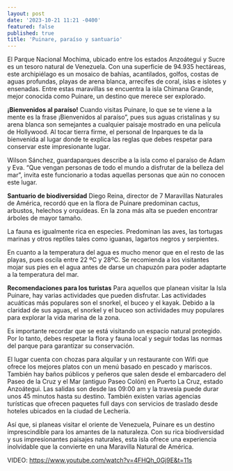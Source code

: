 ```yaml
---
layout: post
date: '2023-10-21 11:21 -0400'
featured: false
published: true
title: 'Puinare, paraíso y santuario'
---
```


El Parque Nacional Mochima, ubicado entre los estados Anzoátegui y Sucre es un tesoro natural de Venezuela. Con una superficie de 94.935 hectáreas, este archipiélago es un mosaico de bahías, acantilados, golfos, costas de aguas profundas, playas de arena blanca, arrecifes de coral, islas e islotes y ensenadas. Entre estas maravillas se encuentra la isla Chimana Grande, mejor conocida como Puinare, un destino que merece ser explorado.

**¡Bienvenidos al paraíso!**
Cuando visitas Puinare, lo que se te viene a la mente es la frase ¡Bienvenidos al paraíso”, pues sus aguas cristalinas y su arena blanca son semejantes a cualquier paisaje mostrado en una película de Hollywood. Al tocar tierra firme, el personal de Inparques te da la bienvenida al lugar donde te explica las reglas que debes respetar para conservar este impresionante lugar.

Wilson Sánchez, guardaparques describe a la isla como el paraíso de Adam y Eva. “Que vengan personas de todo el mundo a disfrutar de la belleza del mar”, invita este funcionario a todas aquellas personas que aún no conocen este lugar.

**Santuario de biodiversidad**
Diego Reina, director de 7 Maravillas Naturales de América, recordó que en la flora de Puinare predominan cactus, arbustos, helechos y orquídeas. En la zona más alta se pueden encontrar árboles de mayor tamaño.

La fauna es igualmente rica en especies. Predominan las aves, las tortugas marinas y otros reptiles tales como iguanas, lagartos negros y serpientes. 

En cuanto a la temperatura del agua es mucho menor que en el resto de las playas, pues oscila entre 22 ºC y 28ºC. Se recomienda a los visitantes mojar sus pies en el agua antes de darse un chapuzón para poder adaptarte a la temperatura del mar.

**Recomendaciones para los turistas**
Para aquellos que planean visitar la Isla Puinare, hay varias actividades que pueden disfrutar. Las actividades acuáticas más populares son el snorkel, el buceo y el kayak. Debido a la claridad de sus aguas, el snorkel y el buceo son actividades muy populares para explorar la vida marina de la zona.

Es importante recordar que se está visitando un espacio natural protegido. Por lo tanto, debes respetar la flora y fauna local y seguir todas las normas del parque para garantizar su conservación. 

El lugar cuenta con chozas para alquilar y un restaurante con Wifi que ofrece los mejores platos con un menú basado en pescado y mariscos. También hay baños públicos y peñeros que salen desde el embarcadero del Paseo de la Cruz y el Mar (antiguo Paseo Colón) en Puerto La Cruz, estado Anzoátegui. Las salidas son desde las 09:00 am y la travesía puede durar unos 45 minutos hasta su destino. También existen varias agencias turísticas que ofrecen paquetes full days con servicios de traslado desde hoteles ubicados en la ciudad de Lechería.

Así que, si planeas visitar el oriente de Venezuela, Puinare es un destino imprescindible para los amantes de la naturaleza. Con su rica biodiversidad y sus impresionantes paisajes naturales, esta isla ofrece una experiencia inolvidable que la convierte en una Maravilla Natural de América.

VIDEO:
https://www.youtube.com/watch?v=4FHQh_0Gj9E&t=11s
